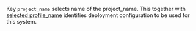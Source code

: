 
Key `project_name` selects name of the project_name. This together with
[selected profile_name][1] identifies deployment configuration to be used
for this system.

[1]: /docs/configs/common/this_system_keys/profile_name/readme.md


